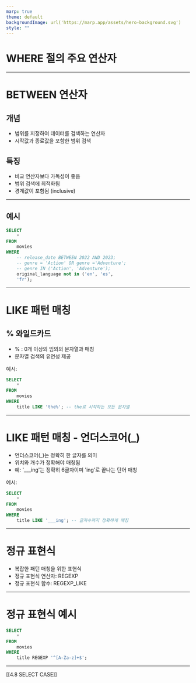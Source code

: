 ```yaml
---
marp: true
theme: default
backgroundImage: url('https://marp.app/assets/hero-background.svg')
style: ""
---
```


# WHERE 절의 주요 연산자

---

# BETWEEN 연산자

## 개념

- 범위를 지정하여 데이터를 검색하는 연산자
- 시작값과 종료값을 포함한 범위 검색

## 특징

- 비교 연산자보다 가독성이 좋음
- 범위 검색에 최적화됨
- 경계값이 포함됨 (inclusive)

---

## 예시

```sql
SELECT
    *
FROM
    movies
WHERE
    -- release_date BETWEEN 2022 AND 2023;
    -- genre = 'Action' OR genre ='Adventure';
    -- genre IN ('Action', 'Adventure');
    original_language not in ('en', 'es',
    'fr');
```

---

# LIKE 패턴 매칭

## % 와일드카드

- % : 0개 이상의 임의의 문자열과 매칭
- 문자열 검색의 유연성 제공

예시:

```sql
SELECT
    *
FROM
    movies
WHERE
    title LIKE 'the%'; -- the로 시작하는 모든 문자열
```

---

# LIKE 패턴 매칭 - 언더스코어(\_)

- 언더스코어(\_)는 정확히 한 글자를 의미
- 위치와 개수가 정확해야 매칭됨
- 예: '\_\_\_ing'는 정확히 6글자이며 'ing'로 끝나는 단어 매칭

예시:

```sql
SELECT
    *
FROM
    movies
WHERE
    title LIKE '___ing'; -- 글자수까지 정확하게 매칭
```

---

# 정규 표현식

- 복잡한 패턴 매칭을 위한 표현식
- 정규 표현식 연산자: REGEXP
- 정규 표현식 함수: REGEXP_LIKE

---

# 정규 표현식 예시

```sql
SELECT
    *
FROM
    movies
WHERE
    title REGEXP '^[A-Za-z]+$';
```

---

[[4.8 SELECT CASE]]
